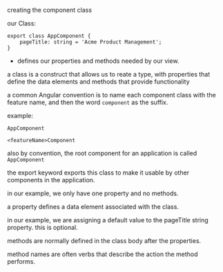 creating the component class

our Class:

```TSX
export class AppComponent {
    pageTitle: string = 'Acme Product Management';    
}
```

* defines our properties and methods needed by our view.

a class is a construct that allows us to reate a type, with properties that define the data elements and methods that provide functionality

a common Angular convention is to name each component class with the feature name, and then the word `component` as the suffix.

example:

`AppComponent`

`<featureName>Component`

also by convention, the root component for an application is called `AppComponent`

the export keyword exports this class to make it usable by other components in the application.

in our example, we only have one property and no methods.

a property defines a data element associated with the class.

in our example, we are assigning a default value to the pageTitle string property. this is optional.

methods are normally defined in the class body after the properties.

method names are often verbs that describe the action the method performs.